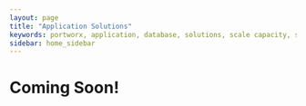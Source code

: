 ```yaml
---
layout: page
title: "Application Solutions"
keywords: portworx, application, database, solutions, scale capacity, snapshot volume, create clone, SAN
sidebar: home_sidebar
---
```





# Coming Soon!


